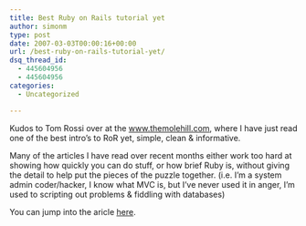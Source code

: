 ```yaml
---
title: Best Ruby on Rails tutorial yet
author: simonm
type: post
date: 2007-03-03T00:00:16+00:00
url: /best-ruby-on-rails-tutorial-yet/
dsq_thread_id:
  - 445604956
  - 445604956
categories:
  - Uncategorized

---
```

Kudos to Tom Rossi over at the <a target="_blank" href="http://www.themolehill.com">www.themolehill.com</a>, where I have just read one of the best intro&#8217;s to RoR yet, simple, clean &#038; informative.

Many of the articles I have read over recent months either work too hard at showing how quickly you can do stuff, or how brief Ruby is, without giving the detail to help put the pieces of the puzzle together. (i.e. I&#8217;m a system admin coder/hacker, I know what MVC is, but I&#8217;ve never used it in anger, I&#8217;m used to scripting out problems &#038; fiddling with databases)
  
You can jump into the aricle [here][1].

 [1]: http://www.themolehill.com/index.php/2006/08/14/beginners-guide-starting-with-the-model/